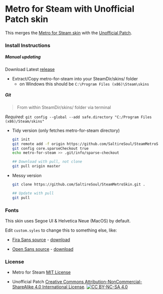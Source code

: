 # Metro for Steam with Unofficial Patch skin

This merges the [Metro for Steam skin](https://github.com/minischetti/metro-for-steam) with the [Unofficial Patch](https://github.com/redsigma/UPMetroSkin/).

### Install Instructions

##### Manual updating

Download Latest [release](https://github.com/SaltireSoul/SteamMetroSkin/archive/refs/heads/master.zip)

- Extract/Copy metro-for-steam into your SteamDir/skins/ folder
  - on Windows this should be `C:\Program Files (x86)\Steam\skins`

##### Git

> From within SteamDir/skins/ folder via terminal

*Required*: `git config --global --add safe.directory "C:/Program Files (x86)/Steam/skins"`

- Tidy version (only fetches metro-for-steam directory)
  
  ```bash
  git init
  git remote add -f origin https://github.com/SaltireSoul/SteamMetroSkin.git
  git config core.sparseCheckout true
  echo metro-for-steam >> .git/info/sparse-checkout
  
  ## Download with pull, not clone
  git pull origin master
  ```

- Messy version
  
  ```bash
  git clone https://github.com/SaltireSoul/SteamMetroSkin.git .
  
  ## Update with pull
  git pull
  ```

### Fonts

This skin uses Segoe UI & Helvetica Neue (MacOS) by default.

Edit `custom.syles` to change this to something else, like:

- [Fira Sans source](https://github.com/mozilla/Fira) - [download](https://fonts.google.com/specimen/Fira+Sans)

- [Open Sans source](https://github.com/googlefonts/opensans) - [download](https://fonts.google.com/specimen/Open+Sans#standard-styles)

### License

- Metro for Steam [MIT License](https://choosealicense.com/licenses/mit/)

- Unofficial Patch [Creative Commons Attribution-NonCommercial-ShareAlike 4.0 International License][cc-by-nc-sa]. 
  [![CC BY-NC-SA 4.0][cc-by-nc-sa-shield]][cc-by-nc-sa]

[cc-by-nc-sa]: http://creativecommons.org/licenses/by-nc-sa/4.0/
[cc-by-nc-sa-image]: https://licensebuttons.net/l/by-nc-sa/4.0/88x31.png
[cc-by-nc-sa-shield]: https://img.shields.io/badge/License-CC%20BY--NC--SA%204.0-lightgrey.svg